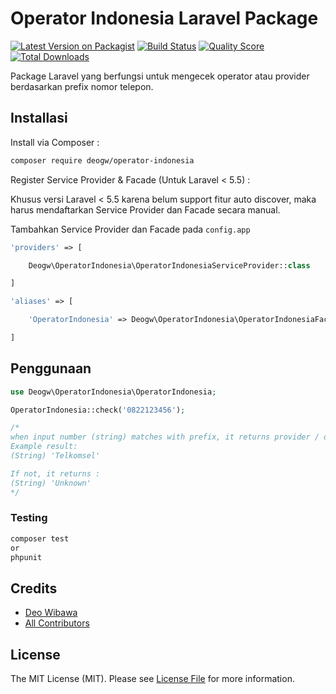 # Operator Indonesia Laravel Package

[![Latest Version on Packagist](https://img.shields.io/packagist/v/deogw/operator-indonesia.svg?style=flat-square)](https://packagist.org/packages/deogw/operator-indonesia)
[![Build Status](https://img.shields.io/travis/deogw/operator-indonesia/master.svg?style=flat-square)](https://travis-ci.org/deogw/operator-indonesia)
[![Quality Score](https://img.shields.io/scrutinizer/g/deogw/operator-indonesia.svg?style=flat-square)](https://scrutinizer-ci.com/g/deogw/operator-indonesia)
[![Total Downloads](https://img.shields.io/packagist/dt/deogw/operator-indonesia.svg?style=flat-square)](https://packagist.org/packages/deogw/operator-indonesia)

Package Laravel yang berfungsi untuk mengecek operator atau provider berdasarkan prefix nomor telepon.

## Installasi

Install via Composer :

```bash
composer require deogw/operator-indonesia
```

Register Service Provider & Facade (Untuk Laravel < 5.5) :

Khusus versi Laravel < 5.5 karena belum support fitur auto discover, maka harus mendaftarkan Service Provider dan Facade secara manual.

Tambahkan Service Provider dan Facade pada `config.app`

``` php
'providers' => [

    Deogw\OperatorIndonesia\OperatorIndonesiaServiceProvider::class

]
```

``` php
'aliases' => [

    'OperatorIndonesia' => Deogw\OperatorIndonesia\OperatorIndonesiaFacade::class

]
```

## Penggunaan

``` php
use Deogw\OperatorIndonesia\OperatorIndonesia;

OperatorIndonesia::check('0822123456');

/*
when input number (string) matches with prefix, it returns provider / operator name.
Example result:
(String) 'Telkomsel'

If not, it returns :
(String) 'Unknown'
*/
```

### Testing

``` bash
composer test 
or 
phpunit
```

## Credits

- [Deo Wibawa](https://github.com/deogw)
- [All Contributors](../../contributors)

## License

The MIT License (MIT). Please see [License File](LICENSE.md) for more information.
